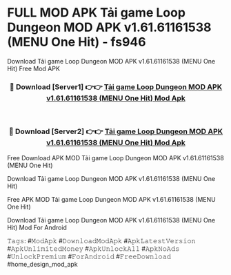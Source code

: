 # FULL MOD APK Tải game Loop Dungeon MOD APK v1.61.61161538 (MENU One Hit) - fs946
Download Tải game Loop Dungeon MOD APK v1.61.61161538 (MENU One Hit) Free Mod APK

<div align="center">
<h3>🔴 Download [Server1] 👉👉 <a href="https://apk-comot.site?title=Tải_game_Loop_Dungeon_MOD_APK_v1.61.61161538_(MENU_One_Hit)">Tải game Loop Dungeon MOD APK v1.61.61161538 (MENU One Hit) Mod Apk</a></h3><br>

<h3>🔴 Download [Server2] 👉👉 <a href="https://apk-comot.site?title=Tải_game_Loop_Dungeon_MOD_APK_v1.61.61161538_(MENU_One_Hit)">Tải game Loop Dungeon MOD APK v1.61.61161538 (MENU One Hit) Mod Apk</a></h3>
</div>


Free Download APK MOD Tải game Loop Dungeon MOD APK v1.61.61161538 (MENU One Hit)

Download Tải game Loop Dungeon MOD APK v1.61.61161538 (MENU One Hit) 

Free APK MOD Tải game Loop Dungeon MOD APK v1.61.61161538 (MENU One Hit) 

Download Tải game Loop Dungeon MOD APK v1.61.61161538 (MENU One Hit) Mod For Android

𝚃𝚊𝚐𝚜: #𝙼𝚘𝚍𝙰𝚙𝚔 #𝙳𝚘𝚠𝚗𝚕𝚘𝚊𝚍𝙼𝚘𝚍𝙰𝚙𝚔 #𝙰𝚙𝚔𝙻𝚊𝚝𝚎𝚜𝚝𝚅𝚎𝚛𝚜𝚒𝚘𝚗 #𝙰𝚙𝚔𝚄𝚗𝚕𝚒𝚖𝚒𝚝𝚎𝚍𝙼𝚘𝚗𝚎𝚢 #𝙰𝚙𝚔𝚄𝚗𝚕𝚘𝚌𝚔𝙰𝚕𝚕 #𝙰𝚙𝚔𝙽𝚘𝙰𝚍𝚜 #𝚄𝚗𝚕𝚘𝚌𝚔𝙿𝚛𝚎𝚖𝚒𝚞𝚖 #𝙵𝚘𝚛𝙰𝚗𝚍𝚛𝚘𝚒𝚍 #𝙵𝚛𝚎𝚎𝙳𝚘𝚠𝚗𝚕𝚘𝚊𝚍 #home_design_mod_apk